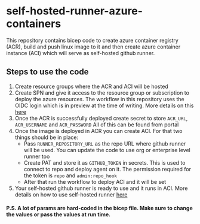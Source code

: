 # self-hosted-runner-azure-containers
This repository contains bicep code to create azure container registry (ACR), build and push linux image to it and then create azure container instance (ACI) which will serve as self-hosted github runner.

## Steps to use the code
1. Create resource groups where the ACR and ACI will be hosted
2. Create SPN and give it access to the resource group or subscription to deploy the azure resources. The workflow in this repository uses the OIDC login which is in preview at the time of writing. More details on this [here](https://docs.github.com/en/actions/deployment/security-hardening-your-deployments/configuring-openid-connect-in-azure)
3. Once the ACR is successfully deployed create secret to store `ACR_URL`, `ACR_USERNAME` and `ACR_PASSWORD` All of this can be found from portal
4. Once the image is deployed in ACR you can create ACI. For that two things should be in place:
   - Pass `RUNNER_REPOSITORY_URL` as the repo URL where github runner will be used. You can update the code to use org or enterprise level runner too
   - Create PAT and store it as `GITHUB_TOKEN` in secrets. This is used to connect to repo and deploy agent on it. The permission required for the token is `repo` and `admin:repo_hook`
   - After that run the workflow to deploy ACI and it will be set
5. Your self-hosted github runner is ready to use and it runs in ACI. More details on how to use self-hosted runner [here](https://docs.github.com/en/actions/hosting-your-own-runners/using-self-hosted-runners-in-a-workflow)

#### P.S. A lot of params are hard-coded in the bicep file. Make sure to change the values or pass the values at run time.
